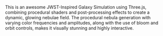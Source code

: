 This is an awesome JWST-Inspired Galaxy Simulation using Three.js, combining procedural shaders and post-processing effects to create a dynamic, glowing nebulae field. The procedural nebula generation with varying color frequencies and amplitudes, along with the use of bloom and orbit controls, makes it visually stunning and highly interactive.
